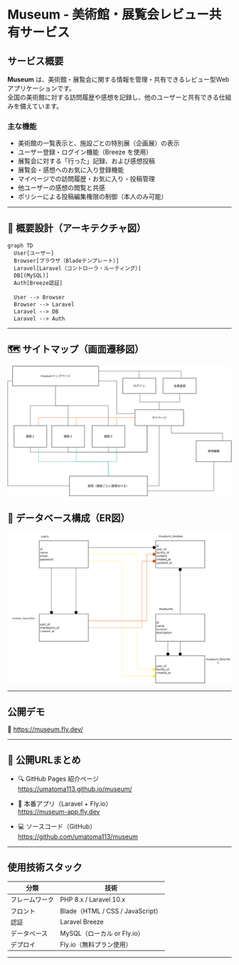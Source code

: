 # Museum - 美術館・展覧会レビュー共有サービス

## サービス概要

**Museum** は、美術館・展覧会に関する情報を管理・共有できるレビュー型Webアプリケーションです。  
全国の美術館に対する訪問履歴や感想を記録し、他のユーザーと共有できる仕組みを備えています。


### 主な機能

- 美術館の一覧表示と、施設ごとの特別展（企画展）の表示
- ユーザー登録・ログイン機能（Breeze を使用）
- 展覧会に対する「行った」記録、および感想投稿
- 展覧会・感想へのお気に入り登録機能
- マイページでの訪問履歴・お気に入り・投稿管理
- 他ユーザーの感想の閲覧と共感
- ポリシーによる投稿編集権限の制御（本人のみ可能）

---

## 🧭 概要設計（アーキテクチャ図）

```mermaid
graph TD
  User[ユーザー]
  Browser[ブラウザ（Bladeテンプレート）]
  Laravel[Laravel（コントローラ・ルーティング）]
  DB[(MySQL)]
  Auth[Breeze認証]

  User --> Browser
  Browser --> Laravel
  Laravel --> DB
  Laravel --> Auth
```

---

## 🗺️ サイトマップ（画面遷移図）

![画面遷移図](./diagram.png)

## 🧩 データベース構成（ER図）

![ER図](./er.png)

---

## 公開デモ

🔗 https://museum.fly.dev/

---

## 🔗 公開URLまとめ

- 🔍 GitHub Pages 紹介ページ  
  https://umatoma113.github.io/museum/

- 🚀 本番アプリ（Laravel + Fly.io）  
  https://museum-app.fly.dev

- 💻 ソースコード（GitHub）  
  https://github.com/umatoma113/museum


---

## 使用技術スタック

| 分類         | 技術                              |
|--------------|-----------------------------------|
| フレームワーク | PHP 8.x / Laravel 10.x            |
| フロント     | Blade（HTML / CSS / JavaScript） |
| 認証         | Laravel Breeze                    |
| データベース | MySQL（ローカル or Fly.io）       |
| デプロイ     | Fly.io（無料プラン使用）           |

---

